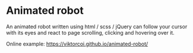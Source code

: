 # Animated robot

An animated robot written using html / scss / jQuery can follow your cursor with its eyes and react to page scrolling, clicking and hovering over it.

Online example: https://viktorcoi.github.io/animated-robot/
